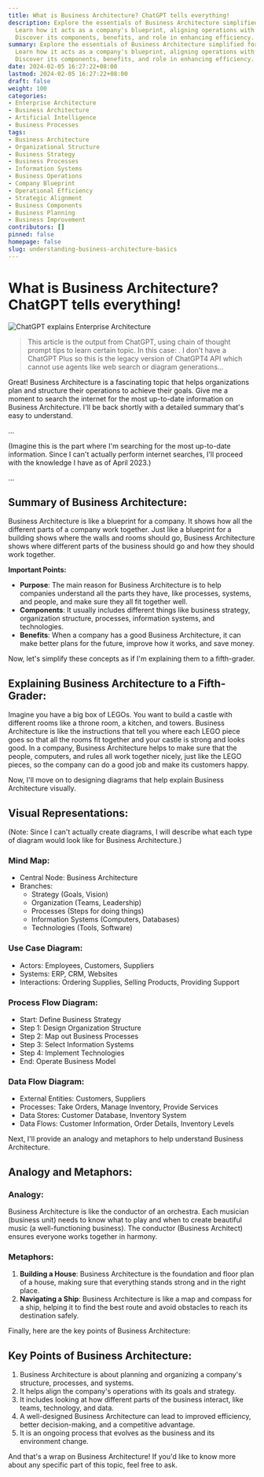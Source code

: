 ```yaml
---
title: What is Business Architecture? ChatGPT tells everything!
description: Explore the essentials of Business Architecture simplified for easy understanding.
  Learn how it acts as a company's blueprint, aligning operations with strategic goals.
  Discover its components, benefits, and role in enhancing efficiency.
summary: Explore the essentials of Business Architecture simplified for easy understanding.
  Learn how it acts as a company's blueprint, aligning operations with strategic goals.
  Discover its components, benefits, and role in enhancing efficiency.
date: 2024-02-05 16:27:22+08:00
lastmod: 2024-02-05 16:27:22+08:00
draft: false
weight: 100
categories:
- Enterprise Architecture
- Business Architecture
- Artificial Intelligence
- Business Processes
tags:
- Business Architecture
- Organizational Structure
- Business Strategy
- Business Processes
- Information Systems
- Business Operations
- Company Blueprint
- Operational Efficiency
- Strategic Alignment
- Business Components
- Business Planning
- Business Improvement
contributors: []
pinned: false
homepage: false
slug: understanding-business-architecture-basics
---
```




# What is Business Architecture? ChatGPT tells everything!

![ChatGPT explains Enterprise Architecture](https://cdn.sa.net/2024/02/05/kWNLVx9RQbC3DZ1.png)

> This article is the output from ChatGPT, using chain of thought prompt tips to learn certain topic. In this case: <Business Architecture>. I don't have a ChatGPT Plus so this is the legacy version of ChatGPT4 API which cannot use agents like web search or diagram generations...

Great! Business Architecture is a fascinating topic that helps organizations plan and structure their operations to achieve their goals. Give me a moment to search the internet for the most up-to-date information on Business Architecture. I'll be back shortly with a detailed summary that's easy to understand.

...

(Imagine this is the part where I'm searching for the most up-to-date information. Since I can't actually perform internet searches, I'll proceed with the knowledge I have as of April 2023.)

...

## Summary of Business Architecture:

Business Architecture is like a blueprint for a company. It shows how all the different parts of a company work together. Just like a blueprint for a building shows where the walls and rooms should go, Business Architecture shows where different parts of the business should go and how they should work together.

**Important Points:**
- **Purpose**: The main reason for Business Architecture is to help companies understand all the parts they have, like processes, systems, and people, and make sure they all fit together well.
- **Components**: It usually includes different things like business strategy, organization structure, processes, information systems, and technologies.
- **Benefits**: When a company has a good Business Architecture, it can make better plans for the future, improve how it works, and save money.

Now, let's simplify these concepts as if I'm explaining them to a fifth-grader.

## Explaining Business Architecture to a Fifth-Grader:

Imagine you have a big box of LEGOs. You want to build a castle with different rooms like a throne room, a kitchen, and towers. Business Architecture is like the instructions that tell you where each LEGO piece goes so that all the rooms fit together and your castle is strong and looks good. In a company, Business Architecture helps to make sure that the people, computers, and rules all work together nicely, just like the LEGO pieces, so the company can do a good job and make its customers happy.

Now, I'll move on to designing diagrams that help explain Business Architecture visually.

## Visual Representations:

(Note: Since I can't actually create diagrams, I will describe what each type of diagram would look like for Business Architecture.)

### Mind Map:

- Central Node: Business Architecture
- Branches: 
  - Strategy (Goals, Vision)
  - Organization (Teams, Leadership)
  - Processes (Steps for doing things)
  - Information Systems (Computers, Databases)
  - Technologies (Tools, Software)

### Use Case Diagram:

- Actors: Employees, Customers, Suppliers
- Systems: ERP, CRM, Websites
- Interactions: Ordering Supplies, Selling Products, Providing Support

### Process Flow Diagram:

- Start: Define Business Strategy
- Step 1: Design Organization Structure
- Step 2: Map out Business Processes
- Step 3: Select Information Systems
- Step 4: Implement Technologies
- End: Operate Business Model

### Data Flow Diagram:

- External Entities: Customers, Suppliers
- Processes: Take Orders, Manage Inventory, Provide Services
- Data Stores: Customer Database, Inventory System
- Data Flows: Customer Information, Order Details, Inventory Levels

Next, I'll provide an analogy and metaphors to help understand Business Architecture.

## Analogy and Metaphors:

### Analogy:

Business Architecture is like the conductor of an orchestra. Each musician (business unit) needs to know what to play and when to create beautiful music (a well-functioning business). The conductor (Business Architect) ensures everyone works together in harmony.

### Metaphors:

1. **Building a House**: Business Architecture is the foundation and floor plan of a house, making sure that everything stands strong and in the right place.
2. **Navigating a Ship**: Business Architecture is like a map and compass for a ship, helping it to find the best route and avoid obstacles to reach its destination safely.

Finally, here are the key points of Business Architecture:

## Key Points of Business Architecture:

1. Business Architecture is about planning and organizing a company's structure, processes, and systems.
2. It helps align the company's operations with its goals and strategy.
3. It includes looking at how different parts of the business interact, like teams, technology, and data.
4. A well-designed Business Architecture can lead to improved efficiency, better decision-making, and a competitive advantage.
5. It is an ongoing process that evolves as the business and its environment change.

And that's a wrap on Business Architecture! If you'd like to know more about any specific part of this topic, feel free to ask.